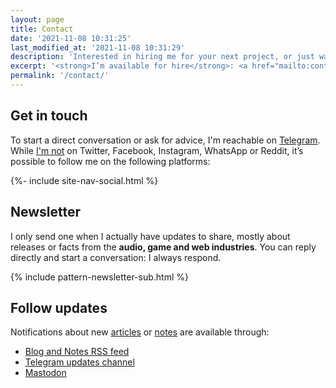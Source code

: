 ```yaml
---
layout: page
title: Contact
date: '2021-11-08 10:31:25'
last_modified_at: '2021-11-08 10:31:29'
description: 'Interested in hiring me for your next project, or just want to connect? Find all the info, including (some) social media and my irregular newsletter.'
excerpt: '<strong>I’m available for hire</strong>: <a href="mailto:contact@minutestomidnight.eu">reach out via email</a> and we’ll take it from there. If you need bass tracks or production, it’s possible to use <a href="https://soundbetter.com/profiles/206552-minutes-to-midnight">SoundBetter</a>, a safe and secure platform to hire freelance musicians.'
permalink: '/contact/'
---
```

## Get in touch

To start a direct conversation or ask for advice, I'm reachable on [Telegram](https://t.me/minutes2midnight). While [I'm not](/blog/escape-from-social-media/) on Twitter, Facebook, Instagram, WhatsApp or Reddit, it&rsquo;s possible to follow me on the following platforms:

<div class="d-flex justify-content-center my-5">{%- include site-nav-social.html %}</div>

## Newsletter

I only send one when I actually have updates to share, mostly about releases or facts from the **audio, game and web industries**. You can reply directly and start a conversation: I always respond.

{% include pattern-newsletter-sub.html %}

## Follow updates

Notifications about new [articles](/blog/) or [notes](/blog/notes/) are available through:

- [Blog and Notes RSS feed](/feed.xml)
- [Telegram updates channel](https://t.me/M2Mupdates)
- [Mastodon](https://indieweb.social/@m2m)